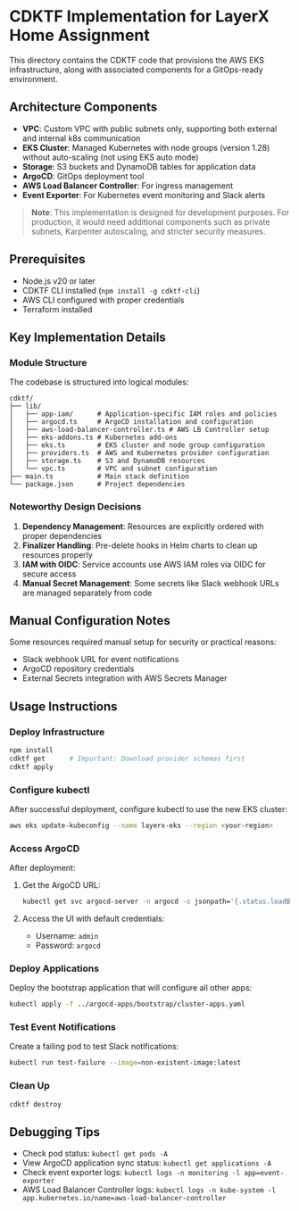 # CDKTF Implementation for LayerX Home Assignment

This directory contains the CDKTF code that provisions the AWS EKS infrastructure, along with associated components for a GitOps-ready environment.

## Architecture Components

- **VPC**: Custom VPC with public subnets only, supporting both external and internal k8s communication
- **EKS Cluster**: Managed Kubernetes with node groups (version 1.28) without auto-scaling (not using EKS auto mode)
- **Storage**: S3 buckets and DynamoDB tables for application data
- **ArgoCD**: GitOps deployment tool
- **AWS Load Balancer Controller**: For ingress management
- **Event Exporter**: For Kubernetes event monitoring and Slack alerts

> **Note**: This implementation is designed for development purposes. For production, it would need additional components such as private subnets, Karpenter autoscaling, and stricter security measures.

## Prerequisites

- Node.js v20 or later
- CDKTF CLI installed (`npm install -g cdktf-cli`)
- AWS CLI configured with proper credentials
- Terraform installed

## Key Implementation Details

### Module Structure
The codebase is structured into logical modules:
```
cdktf/
├── lib/
│   ├── app-iam/      # Application-specific IAM roles and policies
│   ├── argocd.ts     # ArgoCD installation and configuration
│   ├── aws-load-balancer-controller.ts # AWS LB Controller setup
│   ├── eks-addons.ts # Kubernetes add-ons
│   ├── eks.ts        # EKS cluster and node group configuration
│   ├── providers.ts  # AWS and Kubernetes provider configuration
│   ├── storage.ts    # S3 and DynamoDB resources
│   └── vpc.ts        # VPC and subnet configuration
├── main.ts           # Main stack definition
└── package.json      # Project dependencies
```

### Noteworthy Design Decisions

1. **Dependency Management**: Resources are explicitly ordered with proper dependencies
2. **Finalizer Handling**: Pre-delete hooks in Helm charts to clean up resources properly
3. **IAM with OIDC**: Service accounts use AWS IAM roles via OIDC for secure access
4. **Manual Secret Management**: Some secrets like Slack webhook URLs are managed separately from code

## Manual Configuration Notes

Some resources required manual setup for security or practical reasons:
- Slack webhook URL for event notifications
- ArgoCD repository credentials
- External Secrets integration with AWS Secrets Manager

## Usage Instructions

### Deploy Infrastructure

```bash
npm install
cdktf get      # Important: Download provider schemas first
cdktf apply
```

### Configure kubectl

After successful deployment, configure kubectl to use the new EKS cluster:
```bash
aws eks update-kubeconfig --name layerx-eks --region <your-region>
```

### Access ArgoCD

After deployment:
1. Get the ArgoCD URL:
   ```bash
   kubectl get svc argocd-server -n argocd -o jsonpath='{.status.loadBalancer.ingress[0].hostname}'
   ```

2. Access the UI with default credentials:
   - Username: `admin`
   - Password: `argocd`

### Deploy Applications

Deploy the bootstrap application that will configure all other apps:
```bash
kubectl apply -f ../argocd-apps/bootstrap/cluster-apps.yaml
```

### Test Event Notifications

Create a failing pod to test Slack notifications:
```bash
kubectl run test-failure --image=non-existent-image:latest
```

### Clean Up

```bash
cdktf destroy
```

## Debugging Tips

- Check pod status: `kubectl get pods -A`
- View ArgoCD application sync status: `kubectl get applications -A`
- Check event exporter logs: `kubectl logs -n monitoring -l app=event-exporter`
- AWS Load Balancer Controller logs: `kubectl logs -n kube-system -l app.kubernetes.io/name=aws-load-balancer-controller`
